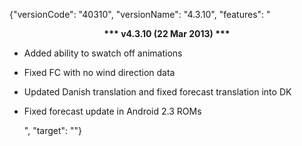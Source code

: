 ﻿{"versionCode": "40310", 
"versionName": "4.3.10", 
"features": "<center><strong>*** v4.3.10 (22 Mar 2013) ***</strong></center><p>
* Added ability to swatch off animations<p>
* Fixed FC with no wind direction data<p>
* Updated Danish translation and fixed forecast translation into DK<p>
* Fixed forecast update in Android 2.3 ROMs<p>", 
"target": ""}
